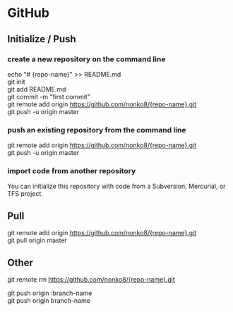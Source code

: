 # GitHub
## Initialize / Push
### create a new repository on the command line
echo "# {repo-name}" >> README.md  
git init  
git add README.md  
git commit -m "first commit"  
git remote add origin https://github.com/nonko8/{repo-name}.git  
git push -u origin master  

### push an existing repository from the command line
git remote add origin https://github.com/nonko8/{repo-name}.git  
git push -u origin master  

### import code from another repository
You can initialize this repository with code from a Subversion, Mercurial, or TFS project.  

## Pull
git remote add origin https://github.com/nonko8/{repo-name}.git  
git pull origin master

## Other
git remote rm https://github.com/nonko8/{repo-name}.git  
  
git push origin :branch-name  
git push origin branch-name  
